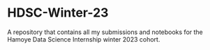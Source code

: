 # HDSC-Winter-23
A repository that contains all my submissions and notebooks for the Hamoye Data Science Internship winter 2023 cohort.

